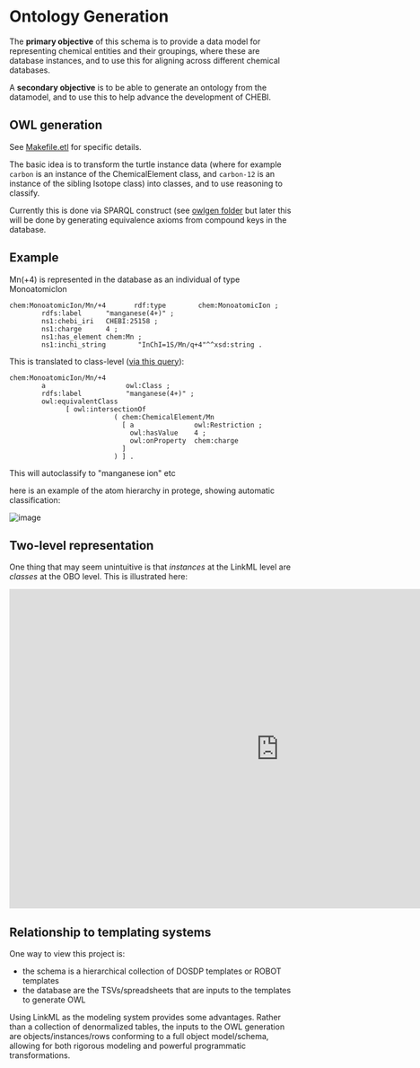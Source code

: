 # Ontology Generation

The **primary objective** of this schema is to provide a data model for
representing chemical entities and their groupings, where these are
database instances, and to use this for aligning across different
chemical databases.

A **secondary objective** is to be able to generate an ontology from the
datamodel, and to use this to help advance the development of CHEBI.


## OWL generation

See
[Makefile.etl](https://github.com/cmungall/chem-schema/tree/master/Makefile.etl)
for specific details.

The basic idea is to transform the turtle instance data (where for
example `carbon` is an instance of the ChemicalElement class, and
`carbon-12` is an instance of the sibling Isotope class) into classes,
and to use reasoning to classify.

Currently this is done via SPARQL construct (see [owlgen folder](https://github.com/cmungall/chem-schema/tree/master/sparql/owlgen) but later this will be
done by generating equivalence axioms from compound keys in the
database.

## Example

Mn(+4) is represented in the database as an individual of type MonoatomicIon

```turtle
chem:MonoatomicIon/Mn/+4       rdf:type        chem:MonoatomicIon ;
        rdfs:label      "manganese(4+)" ;
        ns1:chebi_iri   CHEBI:25158 ;
        ns1:charge      4 ;
        ns1:has_element chem:Mn ;
        ns1:inchi_string        "InChI=1S/Mn/q+4"^^xsd:string .
```

This is translated to class-level ([via this query](https://github.com/cmungall/chem-schema/blob/master/sparql/owlgen/gen-MonoatomicIon.rq)):

```turtle
chem:MonoatomicIon/Mn/+4
        a                    owl:Class ;
        rdfs:label           "manganese(4+)" ;
        owl:equivalentClass
              [ owl:intersectionOf
                          ( chem:ChemicalElement/Mn
                            [ a               owl:Restriction ;
                              owl:hasValue    4 ;
                              owl:onProperty  chem:charge
                            ]
                          ) ] .
```

This will autoclassify to "manganese ion" etc

here is an example of the atom hierarchy in protege, showing automatic classification:

![image](https://user-images.githubusercontent.com/50745/113934643-de047280-97aa-11eb-859a-5c3650871cb5.png)


## Two-level representation

One thing that may seem unintuitive is that *instances* at the LinkML level are *classes* at the OBO level. This is illustrated here:

<iframe src="https://docs.google.com/presentation/d/e/2PACX-1vTtQv4MLicg0nW1ehl7v9-ga3OCDB8Cr4Pf7M8B-YkvEoaUypuOYRSqqDCavADIr28KlZ6TwatcqQV_/embed?start=false&loop=false&delayms=3000" frameborder="0" width="960" height="569" allowfullscreen="true" mozallowfullscreen="true" webkitallowfullscreen="true"></iframe>

## Relationship to templating systems

One way to view this project is:

 - the schema is a hierarchical collection of DOSDP templates or ROBOT templates
 - the database are the TSVs/spreadsheets that are inputs to the templates to generate OWL

Using LinkML as the modeling system provides some advantages. Rather
than a collection of denormalized tables, the inputs to the OWL
generation are objects/instances/rows conforming to a full object
model/schema, allowing for both rigorous modeling and powerful programmatic transformations.
